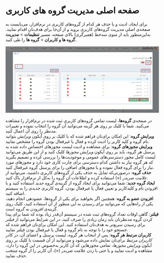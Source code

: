 # صفحه اصلی مدیریت گروه های کاربری

برای ایحاد، ادیت و یا حذف هر کدام از گروه‌های کاربری در نرم‌افزار، می‌بایست به صفحه‌ی اصلی مدیریت گروه‌های کاربری بروید و از آن‌جا  برای هدف‌تان اقدام نمایید. به‌این‌منظور باید از منوی سه‌خط (همبرگری) بالای صفحه، مسیر **تنظیمات** > **مدیریت گروه ها و کاربران** > **گروه ها** را طی کنید.<br>

![صفحه اصلی مدیریت گروه های کاربری](./Images/MainPageOfManagingUserGroups.png)

در صفحه‌ی **گروه‌ها**، لیست تمامی گروه‌های کاربری ثبت شده در نرم‌افزار را مشاهده می‌کنید. شما با کلیک بر روی هر گزینه می‌توانید آن گروه را انتخاب نموده و تغییرات مدنظر را روی آن اعمال کنید. <br>
 **ویرایش گروه**: این امکان برای‌تان فراهم شده که با کلیک بر روی آیکون *ویرایش* بتوانید نام گروه و کلید کاربر را ادیت کرده و فعال یا غیرفعال بودن گروه را مشخص نمایید. <br>
**ویرایش مجوزهای گروه**: برای مشاهده و ادیت لیست مجوزهای اختصاص داده شده به پرسنل هر گروه، باید بر روی آیکون *ویرایش مجوزها* کلیک کنید و از این طریق می‌توانید لیست کامل مجوز دسترسی‌های عمومی و موجودیت‌ها را بررسی کرده و تصمیم بگیرید که هر گروه نیاز به داشتن کدام دسترسی برای چارت کاری خود دارد و مجوزهای مورد نیاز را برای گروه فعال نموده و یا مجوزهای اضافی را برای پرسنل گروه غیرفعال کنید.<br>
**حذف گروه**: درصورتی‌که تمایل به حذف یکی از گروه‌های کاربری داشتید، می‌توانید از *علامت ضربدر* (×) استفاده کرده و اطلاعات آن گروه را به‌کل از نرم‌افزار پاک کنید.<br>
**ایجاد گروه جدید**: شما می‌توانید برای ایجاد گروه از گزینه‌ی *گروه جدید* استفاده کنید و با افزودن نام و کلیدکاربر و تعیین فعال یا غیرفعال بودن، گروه کاربری جدیدی را به سیستم اضافه کنید. <br>
**افزودن عضو به گروه**: همچنین اگر بخواهید برای یکی از گروه‌ها، عضودهی انجام دهید، یکی از راه‌هایی که می‌توانید برای رسیدن به این منظور از آن استفاده کنید، کلیک روی گزینه‌ی *افزودن به گروه* است.<br>
**فیلتر**: گاهی اوقات تعداد گروه‌های ثبت شده در سیستم آن‌قدر زیاد بوده که شما برای پیدا کردن گروه مدنظرتان باید زمان زیادی را صرف کنید، در این شرایط می‌توانید از *فیلتر* برای رسیدن سریع‌تر به هدف‌تان استفاده کنید. این امکان برای‌تان فراهم شده که جستجو خود را با توجه به نام گروه و فعال یا غیرفعال بودن فیلتر نمایید.<br>
**کاربران مرتبط هر گروه**: پس از انتخاب هر گروه، لیست پرسنل و اعضای آن، در کادر *کاربران مرتبط* برای‌تان نمایش داده می‌شود و می‌توانید از آن قسمت با کلیک بر روی آیکون *ویرایش مجوزها*، تمامی مجوزهایی که آن کاربر به‌خصوص در این گروه را دارد، مشاهده و ادیت نمایید و یا حتی با زدن علامت ضربدر (×)، آن کاربر را از گروه منتخب حذف نمایید.
